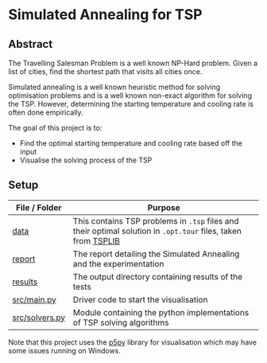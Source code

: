 # Simulated Annealing for TSP

## Abstract

The Travelling Salesman Problem is a well known NP-Hard problem. Given a list of cities, find the shortest path that
visits all cities once.

Simulated annealing is a well known heuristic method for solving optimisation problems and is a well known non-exact
algorithm for solving the TSP. However, determining the starting temperature and cooling rate is often done empirically.

The goal of this project is to:

- Find the optimal starting temperature and cooling rate based off the input
- Visualise the solving process of the TSP

## Setup

| File / Folder | Purpose |
| --- | --- | 
| [data](data) | This contains TSP problems in `.tsp` files and their optimal solution in `.opt.tour` files, taken from [TSPLIB](http://comopt.ifi.uni-heidelberg.de/software/TSPLIB95/) |
| [report](report) | The report detailing the Simulated Annealing and the experimentation |
| [results](results) | The output directory containing results of the tests |
| [src/main.py](src/main.py) | Driver code to start the visualisation |
| [src/solvers.py](src/solvers.py) | Module containing the python implementations of TSP solving algorithms |

Note that this project uses the [p5py](https://github.com/p5py/p5) library for visualisation which may have some issues running on Windows.
